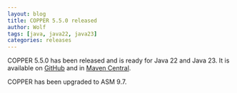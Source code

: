 ```yaml
---
layout: blog
title: COPPER 5.5.0 released
author: Wolf
tags: [java, java22, java23]
categories: releases
---
```


COPPER 5.5.0 has been released and is ready for Java 22 and Java 23.
It is available on [GitHub](https://github.com/copper-engine/copper-engine) and in [Maven Central](https://search.maven.org/search?q=g:org.copper-engine%20AND%20a:copper-coreengine&core=gav).

COPPER has been upgraded to ASM 9.7.
